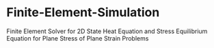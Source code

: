 # Finite-Element-Simulation
Finite Element Solver for 2D State Heat Equation and Stress Equilibrium Equation for Plane Stress of Plane Strain Problems
